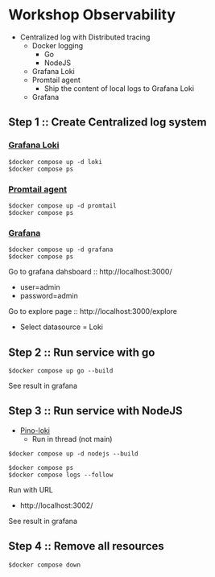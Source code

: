 # Workshop Observability
* Centralized log with Distributed tracing
  * Docker logging
    * Go
    * NodeJS
  * Grafana Loki
  * Promtail agent
    * Ship the content of local logs to Grafana Loki
  * Grafana

## Step 1 :: Create Centralized log system

### [Grafana Loki](https://grafana.com/oss/loki/)
```
$docker compose up -d loki
$docker compose ps
```

### [Promtail agent](https://grafana.com/docs/loki/latest/send-data/promtail/)
```
$docker compose up -d promtail
$docker compose ps
```

### [Grafana](https://grafana.com/)
```
$docker compose up -d grafana
$docker compose ps
```

Go to grafana dahsboard :: http://localhost:3000/
* user=admin
* password=admin

Go to explore page :: http://localhost:3000/explore
* Select datasource = Loki


## Step 2 :: Run service with go
```
$docker compose up go --build
```

See result in grafana

## Step 3 :: Run service with NodeJS
* [Pino-loki](https://github.com/Julien-R44/pino-loki)
  * Run in thread (not main)
```
$docker compose up -d nodejs --build

$docker compose ps
$docker compose logs --follow
```

Run with URL
* http://localhost:3002/

See result in grafana

## Step 4 :: Remove all resources
```
$docker compose down
```


